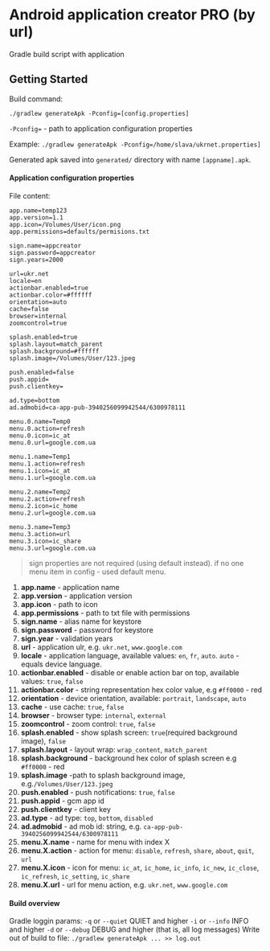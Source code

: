 Android application creator PRO (by url)
==========

Gradle build script with application

## Getting Started
Build command:
```
./gradlew generateApk -Pconfig=[config.properties]
```

`-Pconfig=` - path to application configuration properties

Example: `./gradlew generateApk -Pconfig=/home/slava/ukrnet.properties] `

Generated apk saved into `generated/` directory with name `[appname].apk`.

#### Application configuration properties
File content:
```
app.name=temp123
app.version=1.1
app.icon=/Volumes/User/icon.png
app.permissions=defaults/permisions.txt

sign.name=appcreator
sign.password=appcreator
sign.years=2000

url=ukr.net
locale=en
actionbar.enabled=true
actionbar.color=#ffffff
orientation=auto
cache=false
browser=internal
zoomcontrol=true

splash.enabled=true
splash.layout=match_parent
splash.background=#ffffff
splash.image=/Volumes/User/123.jpeg

push.enabled=false
push.appid=
push.clientkey=

ad.type=bottom
ad.admobid=ca-app-pub-3940256099942544/6300978111

menu.0.name=Temp0
menu.0.action=refresh
menu.0.icon=ic_at
menu.0.url=google.com.ua

menu.1.name=Temp1
menu.1.action=refresh
menu.1.icon=ic_at
menu.1.url=google.com.ua

menu.2.name=Temp2
menu.2.action=refresh
menu.2.icon=ic_home
menu.2.url=google.com.ua

menu.3.name=Temp3
menu.3.action=url
menu.3.icon=ic_share
menu.3.url=google.com.ua
```
> sign properties are not required (using default instead).
> if no one menu item in config - used default menu.

1. **app.name** - application name
2. **app.version** - application version
2. **app.icon** - path to icon
3. **app.permissions** - path to txt file with permissions
3. **sign.name** - alias name for keystore
6. **sign.password** - password for keystore
7. **sign.year** - validation years
2. **url** - application ulr, e.g. `ukr.net`, `www.google.com`
2. **locale** - application language, available values: `en`, `fr`, `auto`. `auto` - equals device language.
3. **actionbar.enabled** - disable or enable action bar on top, available values: `true`, `false`
4. **actionbar.color** - string representation hex color value, e.g `#ff0000` - red
5. **orientation** - device orientation, available: `portrait`, `landscape`, `auto`
6. **cache** - use cache: `true`, `false`
7. **browser** - browser type: `internal`, `external`
8. **zoomcontrol** - zoom control: `true`, `false`
9. **splash.enabled** - show splash screen: `true`(required background image), `false`
10. **splash.layout** - layout wrap: `wrap_content`, `match_parent`
11. **splash.background** - background hex color of splash screen e.g `#ff0000` - red
12. **splash.image** -path to splash background image, e.g.`/Volumes/User/123.jpeg`
12. **push.enabled** - push notifications: `true`, `false`
13. **push.appid** - gcm app id
14. **push.clientkey** - client key
16. **ad.type** - ad type: `top`, `bottom`, `disabled`
17. **ad.admobid** - ad mob id: string, e.g. `ca-app-pub-3940256099942544/6300978111`
18. **menu.X.name** - name for menu with index X
19. **menu.X.action** - action for menu: `disable`, `refresh`, `share`, `about`, `quit`, `url`
20. **menu.X.icon** - icon for menu: `ic_at`, `ic_home`, `ic_info`, `ic_new`, `ic_close`, `ic_refresh`, `ic_setting`, `ic_share`
21. **menu.X.url** - url for menu action, e.g. `ukr.net`, `www.google.com`


#### Build overview
Gradle loggin params:
`-q` or `--quiet` QUIET and higher
`-i` or `--info` INFO and higher
`-d` or `--debug` DEBUG and higher (that is, all log messages)
Write out of build to file:
`./gradlew generateApk ... >> log.out`